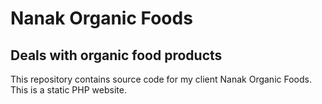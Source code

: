 # Nanak Organic Foods

## Deals with organic food products

This repository contains source code for my client Nanak Organic Foods. This is a static PHP website.
